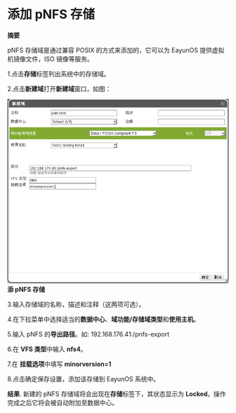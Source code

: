 # 添加 pNFS 存储

**摘要**

pNFS 存储域是通过兼容 POSIX 的方式来添加的，它可以为 EayunOS
提供虚拟机镜像文件，ISO 镜像等服务。

1.点击**存储**标签列出系统中的存储域。

2.点击**新建域**打开**新建域**窗口，如图：

![添加 pNFS 存储](../images/storage-add-pnfs.png)</br>
**添 pNFS 存储**

3.输入存储域的名称，描述和注释（这两项可选）。

4.在下拉菜单中选择适当的**数据中心**、**域功能/存储域类型**和**使用主机**。

5.输入 pNFS 的**导出路径**。如: 192.168.176.41:/pnfs-export

6.在 **VFS 类型**中输入 **nfs4**。

7.在 **挂载选项**中填写 **minorversion=1**

8.点击确定保存设置，添加该存储到 EayunOS 系统中。

**结果**.
新建的 pNFS 存储域将会出现在**存储**标签下，其状态显示为
**Locked**。操作完成之后它将会被自动附加至数据中心。


